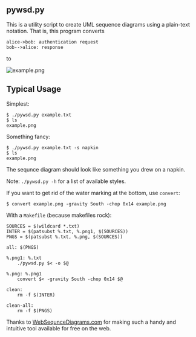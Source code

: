 pywsd.py
--------

This is a utility script to create UML sequence diagrams using a plain-text
notation. That is, this program converts

	alice->bob: authentication request
	bob-->alice: response

to 

![example.png](//github.com/btbytes/pywsd/example.png)


## Typical Usage

Simplest:

	$ ./pywsd.py example.txt
	$ ls
	example.png


Something fancy:

	$ ./pywsd.py example.txt -s napkin
	$ ls
	example.png

The sequnce diagram should look like something you drew on a napkin.

Note: `./pywsd.py -h` for a list of available styles.


If you want to get rid of the water marking at the bottom, use `convert`:

	$ convert example.png -gravity South -chop 0x14 example.png


With a `Makefile` (because makefiles rock):

	SOURCES = $(wildcard *.txt)
	INTER = $(patsubst %.txt, %.png1, $(SOURCES))
	PNGS = $(patsubst %.txt, %.png, $(SOURCES))

	all: $(PNGS)

	%.png1: %.txt
		./pywsd.py $< -o $@

	%.png: %.png1
		convert $< -gravity South -chop 0x14 $@

	clean:
		rm -f $(INTER)

	clean-all:
		rm -f $(PNGS)


Thanks to [WebSequnceDiagrams.com](http://www.websequencediagrams.com/) for making such a handy and intuitive tool available for free on the web. 

